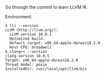 Go through the commit to learn LLVM IR.

Environment:

```
$ lli --version
LLVM (http://llvm.org/):
  LLVM version 10.0.1
  Optimized build.
  Default target: x86_64-apple-darwin18.2.0
  Host CPU: broadwell
$ clang++ --version
clang version 10.0.1
Target: x86_64-apple-darwin18.2.0
Thread model: posix
InstalledDir: /usr/local/opt/llvm/bin
```
